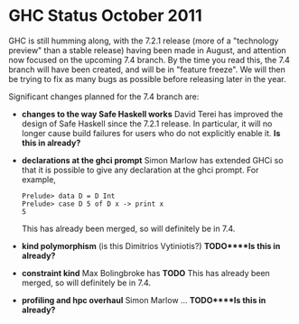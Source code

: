 # GHC Status October 2011


GHC is still humming along, with the 7.2.1 release (more of a "technology preview" than a stable release) having been made in August, and attention now focused on the upcoming 7.4 branch. By the time you read this, the 7.4 branch will have been created, and will be in "feature freeze". We will then be trying to fix as many bugs as possible before releasing later in the year.


Significant changes planned for the 7.4 branch are:

- **changes to the way Safe Haskell works** David Terei has improved the design of Safe Haskell since the 7.2.1 release. In particular, it will no longer cause build failures for users who do not explicitly enable it. **Is this in already?**

- **declarations at the ghci prompt** Simon Marlow has extended GHCi so that it is possible to give any declaration at the ghci prompt. For example,

  ```wiki
  Prelude> data D = D Int
  Prelude> case D 5 of D x -> print x
  5
  ```

  This has already been merged, so will definitely be in 7.4.

- **kind polymorphism** (is this Dimitrios Vytiniotis?) **TODO****Is this in already?**

- **constraint kind** Max Bolingbroke has **TODO**
  This has already been merged, so will definitely be in 7.4.

- **profiling and hpc overhaul** Simon Marlow ... **TODO****Is this in already?**